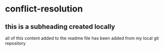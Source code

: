 # conflict-resolution

## this is a subheading created locally

all of this content added to the readme file has been added from my local git repository
